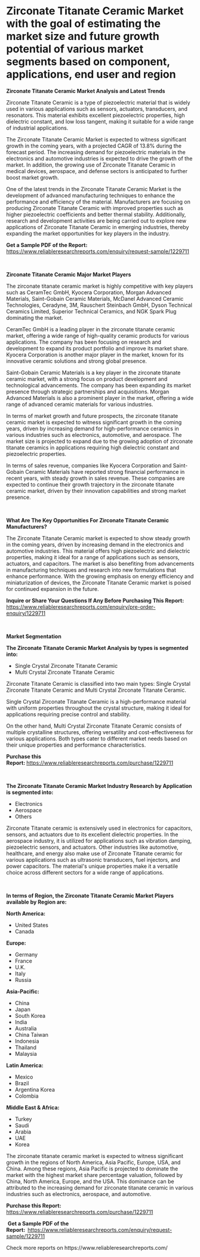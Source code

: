 <p><h1>Zirconate Titanate Ceramic Market with the goal of estimating the market size and future growth potential of various market segments based on component, applications, end user and region</h1></p><p><strong>Zirconate Titanate Ceramic Market Analysis and Latest Trends</strong></p>
<p><p>Zirconate Titanate Ceramic is a type of piezoelectric material that is widely used in various applications such as sensors, actuators, transducers, and resonators. This material exhibits excellent piezoelectric properties, high dielectric constant, and low loss tangent, making it suitable for a wide range of industrial applications.</p><p>The Zirconate Titanate Ceramic Market is expected to witness significant growth in the coming years, with a projected CAGR of 13.8% during the forecast period. The increasing demand for piezoelectric materials in the electronics and automotive industries is expected to drive the growth of the market. In addition, the growing use of Zirconate Titanate Ceramic in medical devices, aerospace, and defense sectors is anticipated to further boost market growth.</p><p>One of the latest trends in the Zirconate Titanate Ceramic Market is the development of advanced manufacturing techniques to enhance the performance and efficiency of the material. Manufacturers are focusing on producing Zirconate Titanate Ceramic with improved properties such as higher piezoelectric coefficients and better thermal stability. Additionally, research and development activities are being carried out to explore new applications of Zirconate Titanate Ceramic in emerging industries, thereby expanding the market opportunities for key players in the industry.</p></p>
<p><strong>Get a Sample PDF of the Report:&nbsp;</strong> <a href="https://www.reliableresearchreports.com/enquiry/request-sample/1229711">https://www.reliableresearchreports.com/enquiry/request-sample/1229711</a></p>
<p>&nbsp;</p>
<p><strong>Zirconate Titanate Ceramic Major Market Players</strong></p>
<p><p>The zirconate titanate ceramic market is highly competitive with key players such as CeramTec GmbH, Kyocera Corporation, Morgan Advanced Materials, Saint-Gobain Ceramic Materials, McDanel Advanced Ceramic Technologies, Ceradyne, 3M, Rauschert Steinbach GmbH, Dyson Technical Ceramics Limited, Superior Technical Ceramics, and NGK Spark Plug dominating the market.</p><p>CeramTec GmbH is a leading player in the zirconate titanate ceramic market, offering a wide range of high-quality ceramic products for various applications. The company has been focusing on research and development to expand its product portfolio and improve its market share. Kyocera Corporation is another major player in the market, known for its innovative ceramic solutions and strong global presence.</p><p>Saint-Gobain Ceramic Materials is a key player in the zirconate titanate ceramic market, with a strong focus on product development and technological advancements. The company has been expanding its market presence through strategic partnerships and acquisitions. Morgan Advanced Materials is also a prominent player in the market, offering a wide range of advanced ceramic materials for various industries.</p><p>In terms of market growth and future prospects, the zirconate titanate ceramic market is expected to witness significant growth in the coming years, driven by increasing demand for high-performance ceramics in various industries such as electronics, automotive, and aerospace. The market size is projected to expand due to the growing adoption of zirconate titanate ceramics in applications requiring high dielectric constant and piezoelectric properties.</p><p>In terms of sales revenue, companies like Kyocera Corporation and Saint-Gobain Ceramic Materials have reported strong financial performance in recent years, with steady growth in sales revenue. These companies are expected to continue their growth trajectory in the zirconate titanate ceramic market, driven by their innovation capabilities and strong market presence.</p></p>
<p>&nbsp;</p>
<p><strong>What Are The Key Opportunities For Zirconate Titanate Ceramic Manufacturers?</strong></p>
<p><p>The Zirconate Titanate Ceramic market is expected to show steady growth in the coming years, driven by increasing demand in the electronics and automotive industries. This material offers high piezoelectric and dielectric properties, making it ideal for a range of applications such as sensors, actuators, and capacitors. The market is also benefiting from advancements in manufacturing techniques and research into new formulations that enhance performance. With the growing emphasis on energy efficiency and miniaturization of devices, the Zirconate Titanate Ceramic market is poised for continued expansion in the future.</p></p>
<p><strong>Inquire or Share Your Questions If Any Before Purchasing This Report:</strong> <a href="https://www.reliableresearchreports.com/enquiry/pre-order-enquiry/1229711">https://www.reliableresearchreports.com/enquiry/pre-order-enquiry/1229711</a></p>
<p>&nbsp;</p>
<p><strong>Market Segmentation</strong></p>
<p><strong>The Zirconate Titanate Ceramic Market Analysis by types is segmented into:</strong></p>
<p><ul><li>Single Crystal Zirconate Titanate Ceramic</li><li>Multi Crystal Zirconate Titanate Ceramic</li></ul></p>
<p><p>Zirconate Titanate Ceramic is classified into two main types: Single Crystal Zirconate Titanate Ceramic and Multi Crystal Zirconate Titanate Ceramic. </p><p>Single Crystal Zirconate Titanate Ceramic is a high-performance material with uniform properties throughout the crystal structure, making it ideal for applications requiring precise control and stability. </p><p>On the other hand, Multi Crystal Zirconate Titanate Ceramic consists of multiple crystalline structures, offering versatility and cost-effectiveness for various applications. Both types cater to different market needs based on their unique properties and performance characteristics.</p></p>
<p><strong>Purchase this Report:&nbsp;</strong><a href="https://www.reliableresearchreports.com/purchase/1229711">https://www.reliableresearchreports.com/purchase/1229711</a></p>
<p>&nbsp;</p>
<p><strong>The Zirconate Titanate Ceramic Market Industry Research by Application is segmented into:</strong></p>
<p><ul><li>Electronics</li><li>Aerospace</li><li>Others</li></ul></p>
<p><p>Zirconate Titanate ceramic is extensively used in electronics for capacitors, sensors, and actuators due to its excellent dielectric properties. In the aerospace industry, it is utilized for applications such as vibration damping, piezoelectric sensors, and actuators. Other industries like automotive, healthcare, and energy also make use of Zirconate Titanate ceramic for various applications such as ultrasonic transducers, fuel injectors, and power capacitors. The material's unique properties make it a versatile choice across different sectors for a wide range of applications.</p></p>
<p>&nbsp;</p>
<p><strong>In terms of Region, the Zirconate Titanate Ceramic Market Players available by Region are:</strong></p>
<p>
    <p> <strong> North America: </strong>
        <ul>
            <li>United States</li>
            <li>Canada</li>
        </ul>
        </p> 
    <p> <strong> Europe: </strong>
        <ul>
            <li>Germany</li>
            <li>France</li>
            <li>U.K.</li>
            <li>Italy</li>
            <li>Russia</li>
        </ul>
        </p> 
    <p> <strong> Asia-Pacific: </strong>
        <ul>
            <li>China</li>
            <li>Japan</li>
            <li>South Korea</li>
            <li>India</li>
            <li>Australia</li>
            <li>China Taiwan</li>
            <li>Indonesia</li>
            <li>Thailand</li>
            <li>Malaysia</li>
        </ul>
        </p> 
    <p> <strong> Latin America: </strong>
        <ul>
            <li>Mexico</li>
            <li>Brazil</li>
            <li>Argentina Korea</li>
            <li>Colombia</li>
        </ul>
        </p> 
    <p> <strong> Middle East & Africa: </strong>
        <ul>
            <li>Turkey</li>
            <li>Saudi</li>
            <li>Arabia</li>
            <li>UAE</li>
            <li>Korea</li>
        </ul>
    </p>
    </p>
<p><p>The zirconate titanate ceramic market is expected to witness significant growth in the regions of North America, Asia Pacific, Europe, USA, and China. Among these regions, Asia Pacific is projected to dominate the market with the highest market share percentage valuation, followed by China, North America, Europe, and the USA. This dominance can be attributed to the increasing demand for zirconate titanate ceramic in various industries such as electronics, aerospace, and automotive.</p></p>
<p><strong>Purchase this Report: </strong><a href="https://www.reliableresearchreports.com/purchase/1229711">https://www.reliableresearchreports.com/purchase/1229711</a></p>
<p>&nbsp;<strong>Get a Sample PDF of the Report:&nbsp;&nbsp;</strong><a href="https://www.reliableresearchreports.com/enquiry/request-sample/1229711">https://www.reliableresearchreports.com/enquiry/request-sample/1229711</a></p>
<p><strong></strong></p>
<p>Check more reports on https://www.reliableresearchreports.com/</p>